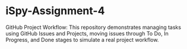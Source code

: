 # iSpy-Assignment-4
GitHub Project Workflow: This repository demonstrates managing tasks using GitHub Issues and Projects, moving issues through To Do, In Progress, and Done stages to simulate a real project workflow.
